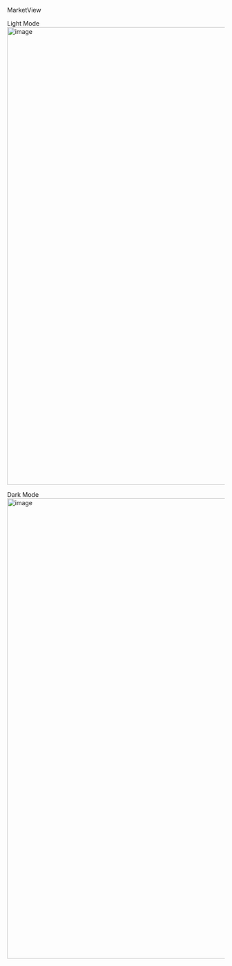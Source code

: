 MarketView

Light Mode
<img width="1844" height="1057" alt="image" src="https://github.com/user-attachments/assets/40a15e63-b190-4315-bc1c-e88dff4b89c6" />

Dark Mode
<img width="1820" height="1063" alt="image" src="https://github.com/user-attachments/assets/6ecd8c8f-99d0-47d2-9126-25d87df4fde4" />
